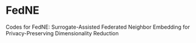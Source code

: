 # FedNE

Codes for FedNE: Surrogate-Assisted Federated Neighbor Embedding for Privacy-Preserving Dimensionality Reduction
